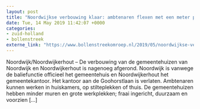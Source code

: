 ```yaml
---
layout: post
title: "Noordwijkse verbouwing klaar: ambtenaren flexen met een meter plank"
date: Tue, 14 May 2019 11:42:07 +0000
categories: 
- zuid-holland 
- bollenstreek 
externe_link: "https://www.bollenstreekomroep.nl/2019/05/noordwijkse-verbouwing-klaar-ambtenaren-flexen-met-een-meter-plank/"
---
```


Noordwijk/Noordwijkerhout &#8211; De verbouwing van de gemeentehuizen van Noordwijk en Noordwijkerhout is nagenoeg afgerond. Noordwijk is vanwege de baliefunctie officieel het gemeentehuis en Noordwijkerhout het gemeentekantoor. Het kantoor aan de Goohorstlaan is verlaten. Ambtenaren kunnen werken in huiskamers, op stilteplekken of thuis. De gemeentehuizen hebben minder muren en grote werkplekken; fraai ingericht, duurzaam en voorzien [&#8230;]
